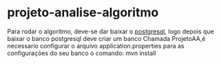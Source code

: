 # projeto-analise-algoritmo

Para rodar o algoritmo, deve-se dar baixar o <a href="https://www.postgresql.org/download/">postgresql</a>, 
logo depois que baixar o banco postgresql deve criar um banco Chamada ProjetoAA,é necessario configurar o arquivo application.properties para as 
configurações do seu banco o comando: mvn install
